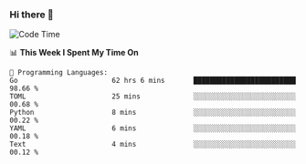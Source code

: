 ### Hi there 👋

<!--
**CrazyCollin/crazycollin** is a ✨ _special_ ✨ repository because its `README.md` (this file) appears on your GitHub profile.

Here are some ideas to get you started:

- 🔭 I’m currently working on ...
- 🌱 I’m currently learning ...
- 👯 I’m looking to collaborate on ...
- 🤔 I’m looking for help with ...
- 💬 Ask me about ...
- 📫 How to reach me: ...
- 😄 Pronouns: ...
- ⚡ Fun fact: ...
-->

<!--START_SECTION:waka-->
![Code Time](http://img.shields.io/badge/Code%20Time-1%2C359%20hrs%2034%20mins-blue)

📊 **This Week I Spent My Time On** 

```text
💬 Programming Languages: 
Go                       62 hrs 6 mins       █████████████████████████   98.66 % 
TOML                     25 mins             ░░░░░░░░░░░░░░░░░░░░░░░░░   00.68 % 
Python                   8 mins              ░░░░░░░░░░░░░░░░░░░░░░░░░   00.22 % 
YAML                     6 mins              ░░░░░░░░░░░░░░░░░░░░░░░░░   00.18 % 
Text                     4 mins              ░░░░░░░░░░░░░░░░░░░░░░░░░   00.12 % 
```


<!--END_SECTION:waka-->
